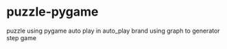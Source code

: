 # puzzle-pygame
puzzle using pygame 
auto play in auto_play brand using graph to generator step game
